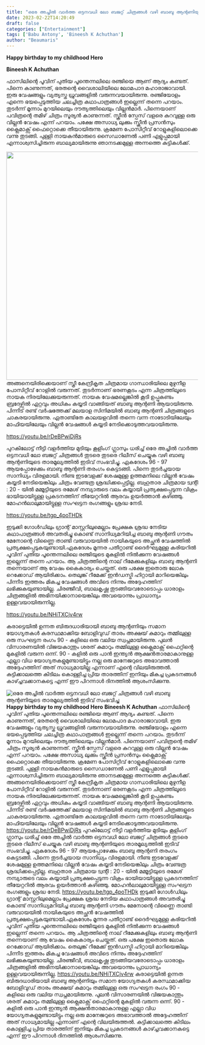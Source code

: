 ```yaml
---
title: "ഒരേ അച്ചിൽ വാർത്ത ഒട്ടനവധി ലോ ബജറ്റ് ചിത്രങ്ങൾ വഴി ബാബു ആന്റണിയുടെ താരമൂല്യത്തിൽ ഇടിവ് സംഭവിച്ചു"
date: 2023-02-22T14:20:49
draft: false
categories: ["Entertainment"]
tags: ['Babu Antony', 'Bineesh K Achuthan']
author: "Beaumaris"
---
```


<strong>Happy birthday to my childhood Hero</strong>

<strong>Bineesh K Achuthan </strong>

ഫാസിലിന്റെ പൂവിന് പുതിയ പൂന്തെന്നലിലെ രഞ്ജിയെ ആണ് ആദ്യം കണ്ടത്. പിന്നെ കാണുന്നത്, ഭരതന്റെ വൈശാലിയിലെ ലോമപാദ മഹാരാജാവായി. ഇരു വേഷങ്ങളും വ്യത്യസ്ത ധ്രുവങ്ങളിൽ വരുന്നവയായിരുന്നു. രഞ്ജിയോളം എന്നെ ഭയപ്പെടുത്തിയ ചലച്ചിത്ര കഥാപാത്രങ്ങൾ ഇല്ലെന്ന് തന്നെ പറയാം. തുടർന്ന് മൂന്നാം മുറയിലെയും ദൗത്യത്തിലെയും വില്ലൻമാർ. പിന്നെയാണ് പവിത്രന്റെ തമിഴ് ചിത്രം സൂര്യൻ കാണുന്നത്. സ്ക്രീൻ സ്പേസ് വളരെ കുറവുള്ള ഒരു വില്ലൻ വേഷം എന്ന് പറയാം. പക്ഷേ അസാധ്യ ലുക്കും സ്ക്രീൻ പ്രസൻസും ക്ലൈമാക്സ് ഫൈറ്റൊക്കെ തീയായിരുന്നു. ക്രമേണ പോസിറ്റീവ് റോളുകളിലൊക്കെ വന്നു തുടങ്ങി. പുള്ളി നായകൻമാരുടെ സൈഡാണേൽ പണി എളുപ്പമായി എന്നാശ്വസിച്ചിരുന്ന ബാല്യമായിരുന്നു ഞാനടക്കമുള്ള അന്നത്തെ കുട്ടികൾക്ക്.

<img class="size-large wp-image-384783 aligncenter" src="https://cdn.boolokam.com/articles/2023/02/e1e1-2-1024x768.jpg" alt="" width="800" height="600" />അങ്ങനെയിരിക്കെയാണ് സ്ത്രീ കേന്ദ്രീകൃത ചിത്രമായ ഗാന്ധാരിയിലെ മുഴുനീള പോസിറ്റീവ് റോളിൽ വരുന്നത്. തുടർന്നാണ് ഭരണകൂടം എന്ന ചിത്രത്തിലൂടെ നായക നിരയിലേക്കുയരുന്നത്. നായക വേഷമല്ലെങ്കിൽ കൂടി ഉപ്പുകണ്ടം ബ്രദേഴ്സിൽ ഏറ്റവും അധികം കയ്യടി വാങ്ങിയത് ബാബു ആന്റണി ആയായിരുന്നു. പിന്നീട് രണ്ട് വർഷത്തേക്ക് മലയാള സിനിമയിൽ ബാബു ആന്റണി ചിത്രങ്ങളുടെ ചാകരയായിരുന്നു. ഏതാണ്ടിതേ കാലയളവിൽ തന്നെ വന്ന നാടോടിയിലേയും മാഫിയയിലേയും വില്ലൻ വേഷങ്ങൾ കയ്യടി നേടിക്കൊടുത്തവയായിരുന്നു.

https://youtu.be/rDeBPwiDjRs

പുറകിലോട്ട് നീട്ടി വളർത്തിയ മുടിയും കൂളിംഗ് ഗ്ലാസും ധരിച്ച് ഒരേ അച്ചിൽ വാർത്ത ഒട്ടനവധി ലോ ബജറ്റ് ചിത്രങ്ങൾ തുടരെ തുടരെ റിലീസ് ചെയ്യുക വഴി ബാബു ആന്റണിയുടെ താരമൂല്യത്തിൽ ഇടിവ് സംഭവിച്ചു. ഏകദേശം 96 - 97 ആയപ്പോഴേക്കും ബാബു ആന്റണി തരംഗം കെട്ടടങ്ങി. പിന്നെ തുടർച്ചയായ സാനിധ്യം വിരളമായി. നീണ്ട ഇടവേളക്ക് ശേഷമുള്ള ഉത്തമനിലെ വില്ലൻ വേഷം കയ്യടി നേടിയെങ്കിലും ചിത്രം വേണ്ടത്ര ശ്രദ്ധിക്കപ്പെട്ടില്ല. ബഹുതാര ചിത്രമായ ട്വന്റി : 20 - യിൽ മമ്മൂട്ടിയുടെ രമേശ് നമ്പ്യാരുടെ വലം കയ്യായി പ്രത്യക്ഷപ്പെടുന്ന വിക്രം ഭായിയായിട്ടുള്ള പ്രകടനത്തിന് തീയേറ്ററിൽ ആരവം ഉയർത്താൻ കഴിഞ്ഞു. മോഹൻലാലുമായിട്ടുള്ള സംഘട്ടന രംഗങ്ങളും ശ്രദ്ധ നേടി.

https://youtu.be/tgp_4poTHDk

ഇടുക്കി ഗോൾഡിലും ഗ്രാന്റ് മാസ്റ്ററിലുമെല്ലാം പ്രേക്ഷക ശ്രദ്ധ നേടിയ കഥാപാത്രങ്ങൾ അവതരിച്ചു കൊണ്ട് സാനിധ്യമറിയിച്ച ബാബു ആന്റണി ഗൗതം മേനോന്റെ വിണ്ണൈ താണ്ടി വരുവായയിൽ നായികയുടെ അച്ഛൻ വേഷത്തിൽ പ്രത്യക്ഷപ്പെടുകയുണ്ടായി.ഏകദേശം മൂന്നര പതീറ്റാണ്ട് ദൈർഘ്യമുള്ള കരിയറിൽ പൂവിന് പുതിയ പൂന്തെന്നലിലെ രഞ്ജിയുടെ മുകളിൽ നിൽക്കുന്ന വേഷങ്ങൾ ഇല്ലെന്ന് തന്നെ പറയാം. ആ ചിത്രത്തിന്റെ നാല് റീമേക്കുകളിലും ബാബു ആന്റണി തന്നെയാണ് ആ വേഷം കൈകാര്യം ചെയ്തത്. ഒരു പക്ഷേ ഇതൊരു ലോക റെക്കോഡ് ആയിരിക്കാം. തെലുങ്ക് റീമേക്ക് ഇൻഡസ്ട്രി ഹിറ്റായി മാറിയെങ്കിലും പിന്നീട ഇത്തരം മികച്ച വേഷങ്ങൾ അവിടെ നിന്നും അദ്ദേഹത്തിന് ലഭിക്കുകയുണ്ടായില്ല. ചിരഞ്ജീവി, ബാലകൃഷ്ണ തുടങ്ങിയവരോടൊപ്പം ധാരാളം ചിത്രങ്ങളിൽ അഭിനയിക്കാനായെങ്കിലും അവയൊന്നും പ്രാധാന്യം ഉള്ളവയായിരുന്നില്ല.

https://youtu.be/NHiTXCjv4rw

കരാട്ടെയിൽ ഉന്നത ബിരുദധാരിയായി ബാബു ആന്റണിയും സമാന യോഗ്യതകൾ കരസ്ഥമാക്കിയ ബോളിവുഡ് താരം അക്ഷയ് കുമാറും തമ്മിലുള്ള ഒരു സംഘട്ടന രംഗം 90 - കളിലെ ഒരു വലിയ സ്വപ്നമായിരുന്നു. പുലൻ വിസാരണയിൽ വിജയകാന്തും ശരത് കുമാറും തമ്മിലുള്ള ക്ലൈമാക്സ് ഫൈറ്റിന്റെ മുകളിൽ വരുന്ന ഒന്ന്. 90 - കളിൽ ഒരു പാൻ ഇന്ത്യൻ ആക്ഷൻതാരമാകാനുള്ള എല്ലാ വിധ യോഗ്യതകളുമുണ്ടായിട്ടും നല്ല ഒരു മാനേജറുടെ അഭാവത്താൽ അദ്ദേഹത്തിന് അത് സാധ്യമായില്ല എന്നാണ് എന്റെ വിലയിരുത്തൽ. കുട്ടിക്കാലത്തെ കിടിലം കൊള്ളിച്ച പ്രിയ താരത്തിന് ഇനിയും മികച്ച പ്രകടനങ്ങൾ കാഴ്ച്ചവക്കാനകട്ടെ എന്ന് ഈ പിറന്നാൾ ദിനത്തിൽ ആശംസിക്കുന്നു.


![ഒരേ അച്ചിൽ വാർത്ത ഒട്ടനവധി ലോ ബജറ്റ് ചിത്രങ്ങൾ വഴി ബാബു ആന്റണിയുടെ താരമൂല്യത്തിൽ ഇടിവ് സംഭവിച്ചു](https://cdn.boolokam.com/articles/2023/02/e1e1-2-1024x768.jpg)**Happy birthday to my childhood Hero** **Bineesh K Achuthan** ഫാസിലിന്റെ പൂവിന് പുതിയ പൂന്തെന്നലിലെ രഞ്ജിയെ ആണ് ആദ്യം കണ്ടത്. പിന്നെ കാണുന്നത്, ഭരതന്റെ വൈശാലിയിലെ ലോമപാദ മഹാരാജാവായി. ഇരു വേഷങ്ങളും വ്യത്യസ്ത ധ്രുവങ്ങളിൽ വരുന്നവയായിരുന്നു. രഞ്ജിയോളം എന്നെ ഭയപ്പെടുത്തിയ ചലച്ചിത്ര കഥാപാത്രങ്ങൾ ഇല്ലെന്ന് തന്നെ പറയാം. തുടർന്ന് മൂന്നാം മുറയിലെയും ദൗത്യത്തിലെയും വില്ലൻമാർ. പിന്നെയാണ് പവിത്രന്റെ തമിഴ് ചിത്രം സൂര്യൻ കാണുന്നത്. സ്ക്രീൻ സ്പേസ് വളരെ കുറവുള്ള ഒരു വില്ലൻ വേഷം എന്ന് പറയാം. പക്ഷേ അസാധ്യ ലുക്കും സ്ക്രീൻ പ്രസൻസും ക്ലൈമാക്സ് ഫൈറ്റൊക്കെ തീയായിരുന്നു. ക്രമേണ പോസിറ്റീവ് റോളുകളിലൊക്കെ വന്നു തുടങ്ങി. പുള്ളി നായകൻമാരുടെ സൈഡാണേൽ പണി എളുപ്പമായി എന്നാശ്വസിച്ചിരുന്ന ബാല്യമായിരുന്നു ഞാനടക്കമുള്ള അന്നത്തെ കുട്ടികൾക്ക്. അങ്ങനെയിരിക്കെയാണ് സ്ത്രീ കേന്ദ്രീകൃത ചിത്രമായ ഗാന്ധാരിയിലെ മുഴുനീള പോസിറ്റീവ് റോളിൽ വരുന്നത്. തുടർന്നാണ് ഭരണകൂടം എന്ന ചിത്രത്തിലൂടെ നായക നിരയിലേക്കുയരുന്നത്. നായക വേഷമല്ലെങ്കിൽ കൂടി ഉപ്പുകണ്ടം ബ്രദേഴ്സിൽ ഏറ്റവും അധികം കയ്യടി വാങ്ങിയത് ബാബു ആന്റണി ആയായിരുന്നു. പിന്നീട് രണ്ട് വർഷത്തേക്ക് മലയാള സിനിമയിൽ ബാബു ആന്റണി ചിത്രങ്ങളുടെ ചാകരയായിരുന്നു. ഏതാണ്ടിതേ കാലയളവിൽ തന്നെ വന്ന നാടോടിയിലേയും മാഫിയയിലേയും വില്ലൻ വേഷങ്ങൾ കയ്യടി നേടിക്കൊടുത്തവയായിരുന്നു. https://youtu.be/rDeBPwiDjRs പുറകിലോട്ട് നീട്ടി വളർത്തിയ മുടിയും കൂളിംഗ് ഗ്ലാസും ധരിച്ച് ഒരേ അച്ചിൽ വാർത്ത ഒട്ടനവധി ലോ ബജറ്റ് ചിത്രങ്ങൾ തുടരെ തുടരെ റിലീസ് ചെയ്യുക വഴി ബാബു ആന്റണിയുടെ താരമൂല്യത്തിൽ ഇടിവ് സംഭവിച്ചു. ഏകദേശം 96 - 97 ആയപ്പോഴേക്കും ബാബു ആന്റണി തരംഗം കെട്ടടങ്ങി. പിന്നെ തുടർച്ചയായ സാനിധ്യം വിരളമായി. നീണ്ട ഇടവേളക്ക് ശേഷമുള്ള ഉത്തമനിലെ വില്ലൻ വേഷം കയ്യടി നേടിയെങ്കിലും ചിത്രം വേണ്ടത്ര ശ്രദ്ധിക്കപ്പെട്ടില്ല. ബഹുതാര ചിത്രമായ ട്വന്റി : 20 - യിൽ മമ്മൂട്ടിയുടെ രമേശ് നമ്പ്യാരുടെ വലം കയ്യായി പ്രത്യക്ഷപ്പെടുന്ന വിക്രം ഭായിയായിട്ടുള്ള പ്രകടനത്തിന് തീയേറ്ററിൽ ആരവം ഉയർത്താൻ കഴിഞ്ഞു. മോഹൻലാലുമായിട്ടുള്ള സംഘട്ടന രംഗങ്ങളും ശ്രദ്ധ നേടി. https://youtu.be/tgp_4poTHDk ഇടുക്കി ഗോൾഡിലും ഗ്രാന്റ് മാസ്റ്ററിലുമെല്ലാം പ്രേക്ഷക ശ്രദ്ധ നേടിയ കഥാപാത്രങ്ങൾ അവതരിച്ചു കൊണ്ട് സാനിധ്യമറിയിച്ച ബാബു ആന്റണി ഗൗതം മേനോന്റെ വിണ്ണൈ താണ്ടി വരുവായയിൽ നായികയുടെ അച്ഛൻ വേഷത്തിൽ പ്രത്യക്ഷപ്പെടുകയുണ്ടായി.ഏകദേശം മൂന്നര പതീറ്റാണ്ട് ദൈർഘ്യമുള്ള കരിയറിൽ പൂവിന് പുതിയ പൂന്തെന്നലിലെ രഞ്ജിയുടെ മുകളിൽ നിൽക്കുന്ന വേഷങ്ങൾ ഇല്ലെന്ന് തന്നെ പറയാം. ആ ചിത്രത്തിന്റെ നാല് റീമേക്കുകളിലും ബാബു ആന്റണി തന്നെയാണ് ആ വേഷം കൈകാര്യം ചെയ്തത്. ഒരു പക്ഷേ ഇതൊരു ലോക റെക്കോഡ് ആയിരിക്കാം. തെലുങ്ക് റീമേക്ക് ഇൻഡസ്ട്രി ഹിറ്റായി മാറിയെങ്കിലും പിന്നീട ഇത്തരം മികച്ച വേഷങ്ങൾ അവിടെ നിന്നും അദ്ദേഹത്തിന് ലഭിക്കുകയുണ്ടായില്ല. ചിരഞ്ജീവി, ബാലകൃഷ്ണ തുടങ്ങിയവരോടൊപ്പം ധാരാളം ചിത്രങ്ങളിൽ അഭിനയിക്കാനായെങ്കിലും അവയൊന്നും പ്രാധാന്യം ഉള്ളവയായിരുന്നില്ല. https://youtu.be/NHiTXCjv4rw കരാട്ടെയിൽ ഉന്നത ബിരുദധാരിയായി ബാബു ആന്റണിയും സമാന യോഗ്യതകൾ കരസ്ഥമാക്കിയ ബോളിവുഡ് താരം അക്ഷയ് കുമാറും തമ്മിലുള്ള ഒരു സംഘട്ടന രംഗം 90 - കളിലെ ഒരു വലിയ സ്വപ്നമായിരുന്നു. പുലൻ വിസാരണയിൽ വിജയകാന്തും ശരത് കുമാറും തമ്മിലുള്ള ക്ലൈമാക്സ് ഫൈറ്റിന്റെ മുകളിൽ വരുന്ന ഒന്ന്. 90 - കളിൽ ഒരു പാൻ ഇന്ത്യൻ ആക്ഷൻതാരമാകാനുള്ള എല്ലാ വിധ യോഗ്യതകളുമുണ്ടായിട്ടും നല്ല ഒരു മാനേജറുടെ അഭാവത്താൽ അദ്ദേഹത്തിന് അത് സാധ്യമായില്ല എന്നാണ് എന്റെ വിലയിരുത്തൽ. കുട്ടിക്കാലത്തെ കിടിലം കൊള്ളിച്ച പ്രിയ താരത്തിന് ഇനിയും മികച്ച പ്രകടനങ്ങൾ കാഴ്ച്ചവക്കാനകട്ടെ എന്ന് ഈ പിറന്നാൾ ദിനത്തിൽ ആശംസിക്കുന്നു.
